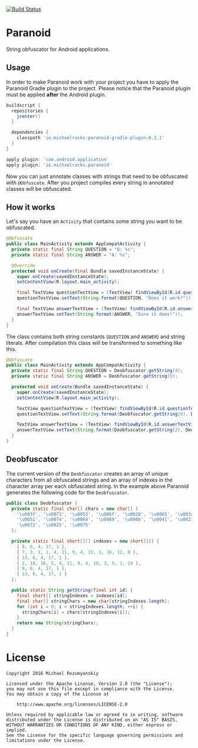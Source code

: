 [![Build Status](https://travis-ci.org/MichaelRocks/paranoid.svg?branch=master)](https://travis-ci.org/MichaelRocks/paranoid)

Paranoid
========

String obfuscator for Android applications.

Usage
-----
In order to make Paranoid work with your project you have to apply the Paranoid Gradle plugin
to the project. Please notice that the Paranoid plugin must be applied **after** the Android
plugin.

```groovy
buildscript {
  repositories {
    jcenter()
  }

  dependencies {
    classpath 'io.michaelrocks:paranoid-gradle-plugin:0.2.1'
  }
}

apply plugin: 'com.android.application'
apply plugin: 'io.michaelrocks.paranoid'
```

Now you can just annotate classes with strings that need to be obfuscated with `@Obfuscate`.
After you project compiles every string in annotated classes will be obfuscated.

How it works
------------
Let's say you have an `Activity` that contains some string you want to be obfuscated.

```java
@Obfuscate
public class MainActivity extends AppCompatActivity {
  private static final String QUESTION = "Q: %s";
  private static final String ANSWER = "A: %s";

  @Override
  protected void onCreate(final Bundle savedInstanceState) {
    super.onCreate(savedInstanceState);
    setContentView(R.layout.main_activity);

    final TextView questionTextView = (TextView) findViewById(R.id.questionTextView);
    questionTextView.setText(String.format(QUESTION, "Does it work?"));

    final TextView answerTextView = (TextView) findViewById(R.id.answerTextView);
    answerTextView.setText(String.format(ANSWER, "Sure it does!"));
  }
}
```

The class contains both string constants (`QUESTION` and `ANSWER`) and string literals.
After compilation this class will be transformed to something like this.

```java
@Obfuscate
public class MainActivity extends AppCompatActivity {
  private static final String QUESTION = Deobfuscator.getString(4);
  private static final String ANSWER = Deobfuscator.getString(5);

  protected void onCreate(Bundle savedInstanceState) {
    super.onCreate(savedInstanceState);
    setContentView(R.layout.main_activity);

    TextView questionTextView = (TextView) findViewById(R.id.questionTextView);
    questionTextView.setText(String.format(Deobfuscator.getString(0), Deobfuscator.getString(1)));

    TextView answerTextView = (TextView) findViewById(R.id.answerTextView);
    answerTextView.setText(String.format(Deobfuscator.getString(2), Deobfuscator.getString(3)));
  }
}

```

Deobfuscator
------------
The current version of the `Deobfuscator` creates an array of unique characters from all obfuscated
strings and an array of indexes in the character array per each obfuscated string. In the example
above Paranoid generates the following code for the `Deobfuscator`.

```java
public class Deobfuscator {
  private static final char[] chars = new char[] {
    '\u003f', '\u0073', '\u0053', '\u006f', '\u0020', '\u0065', '\u003a', '\u0044',
    '\u0051', '\u0074', '\u0064', '\u0069', '\u006b', '\u0041', '\u0021', '\u0077',
    '\u0072', '\u0025', '\u0075'
  };

  private static final short[][] indexes = new short[][] {
    { 8, 6, 4, 17, 1 },
    { 7, 3, 5, 1, 4, 11, 9, 4, 15, 3, 16, 12, 0 },
    { 13, 6, 4, 17, 1 },
    { 2, 18, 16, 5, 4, 11, 9, 4, 10, 3, 5, 1, 14 },
    { 8, 6, 4, 17, 1 },
    { 13, 6, 4, 17, 1 }
  };

  public static String getString(final int id) {
    final short[] stringIndexes = indexes[id];
    final char[] stringChars = new char[stringIndexes.length];
    for (int i = 0; i < stringIndexes.length; ++i) {
      stringChars[i] = chars[stringIndexes[i]];
    }
    return new String(stringChars);
  }
}
```

License
=======
    Copyright 2016 Michael Rozumyanskiy

    Licensed under the Apache License, Version 2.0 (the "License");
    you may not use this file except in compliance with the License.
    You may obtain a copy of the License at

        http://www.apache.org/licenses/LICENSE-2.0

    Unless required by applicable law or agreed to in writing, software
    distributed under the License is distributed on an "AS IS" BASIS,
    WITHOUT WARRANTIES OR CONDITIONS OF ANY KIND, either express or implied.
    See the License for the specific language governing permissions and
    limitations under the License.
